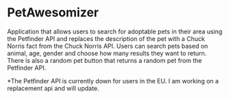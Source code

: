 # PetAwesomizer
Application that allows users to search for adoptable pets in their area using the Petfinder API and replaces the description of the pet with a Chuck Norris fact from the Chuck Norris API.
Users can search pets based on animal, age, gender and choose how many results they want to return. There is also a random pet button that returns a random pet from the Petfinder API.

*The Petfinder API is currently down for users in the EU. I am working on a replacement api and will update. 
